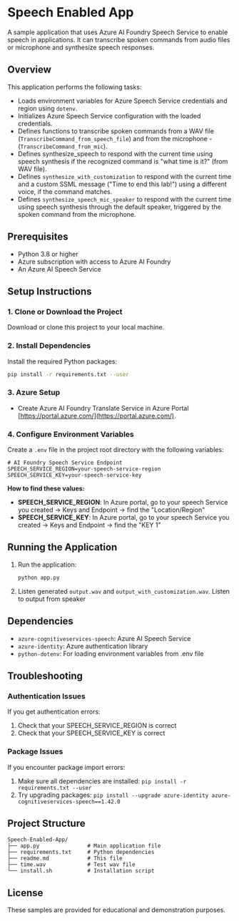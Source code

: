 # Speech Enabled App

A sample application that uses Azure AI Foundry Speech Service to enable speech in applications. It can transcribe spoken commands from audio files or microphone and synthesize speech responses.


## Overview

This application performs the following tasks:
- Loads environment variables for Azure Speech Service credentials and region using `dotenv`.
- Initializes Azure Speech Service configuration with the loaded credentials.
- Defines functions to transcribe spoken commands from a WAV file (`TranscribeCommand_from_speech_file`) and from the microphone - (`TranscribeCommand_from_mic`).
- Defines synthesize_speech to respond with the current time using speech synthesis if the recognized command is "what time is it?" (from WAV file).
- Defines `synthesize_with_customization` to respond with the current time and a custom SSML message ("Time to end this lab!") using a different voice, if the command matches.
- Defines `synthesize_speech_mic_speaker` to respond with the current time using speech synthesis through the default speaker, triggered by the spoken command from the microphone.




## Prerequisites

- Python 3.8 or higher
- Azure subscription with access to Azure AI Foundry
- An Azure AI Speech Service

## Setup Instructions

### 1. Clone or Download the Project

Download or clone this project to your local machine.

### 2. Install Dependencies

Install the required Python packages:

```bash
pip install -r requirements.txt --user
```

### 3. Azure Setup 
- Create Azure AI Foundry Translate Service in Azure Portal [https://portal.azure.com/](https://portal.azure.com/). 


### 4. Configure Environment Variables

Create a `.env` file in the project root directory with the following variables:

```env
# AI Foundry Speech Service Endpoint
SPEECH_SERVICE_REGION=your-speech-service-region
SPEECH_SERVICE_KEY=your-speech-service-key
```

**How to find these values:**

- **SPEECH_SERVICE_REGION**: In Azure portal, go to your speech Service you created → Keys and Endpoint → find the "Location/Region"
- **SPEECH_SERVICE_KEY**: In Azure portal, go to your speech Service you created → Keys and Endpoint → find the "KEY 1"

## Running the Application

1. Run the application:
   ```bash
   python app.py
   ```
2. Listen generated `output.wav` and `output_with_customization.wav`. Listen to output from speaker

## Dependencies

- `azure-cognitiveservices-speech`: Azure AI Speech Service
- `azure-identity`: Azure authentication library
- `python-dotenv`: For loading environment variables from .env file

## Troubleshooting

### Authentication Issues

If you get authentication errors:
1. Check that your SPEECH_SERVICE_REGION is correct
3. Check that your SPEECH_SERVICE_KEY is correct


### Package Issues

If you encounter package import errors:
1. Make sure all dependencies are installed: `pip install -r requirements.txt --user`
2. Try upgrading packages: `pip install --upgrade azure-identity azure-cognitiveservices-speech==1.42.0`

## Project Structure

```
Speech-Enabled-App/
├── app.py               # Main application file
├── requirements.txt     # Python dependencies
├── readme.md            # This file
├── time.wav             # Test wav file
└── install.sh           # Installation script
```


## License

These samples are provided for educational and demonstration purposes.